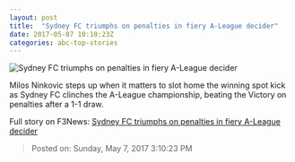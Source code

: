 ```yaml
---
layout: post
title:  "Sydney FC triumphs on penalties in fiery A-League decider"
date: 2017-05-07 10:10:23Z
categories: abc-top-stories
---
```


![Sydney FC triumphs on penalties in fiery A-League decider](http://www.abc.net.au/news/image/8504872-1x1-700x700.jpg)

Milos Ninkovic steps up when it matters to slot home the winning spot kick as Sydney FC clinches the A-League championship, beating the Victory on penalties after a 1-1 draw.


Full story on F3News: [Sydney FC triumphs on penalties in fiery A-League decider](http://www.f3nws.com/n/UBeF2E)

> Posted on: Sunday, May 7, 2017 3:10:23 PM
